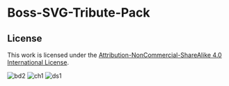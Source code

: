 # Boss-SVG-Tribute-Pack

## License

This work is licensed under the [Attribution-NonCommercial-ShareAlike 4.0 International License](https://creativecommons.org/licenses/by-nc-sa/4.0/).

![bd2](https://michaelck.github.io/Boss-SVG-Tribute-Pack/bd2.svg)
![ch1](https://michaelck.github.io/Boss-SVG-Tribute-Pack/ds1.svg)
![ds1](https://michaelck.github.io/Boss-SVG-Tribute-Pack/ds1.svg)
